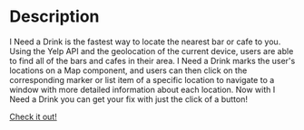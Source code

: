 # Description

I Need a Drink is the fastest way to locate the nearest bar or cafe to you. Using the Yelp API and the geolocation of the current device, users are able to find all of the bars and cafes in their area. I Need a Drink marks the user's locations on a Map component, and users can then click on the corresponding marker or list item of a specific location to navigate to a window with more detailed information about each location. Now with I Need a Drink you can get your fix with just the click of a button!

[Check it out!](https://expo.io/@r.mcarth20/i-need-a-drink)
